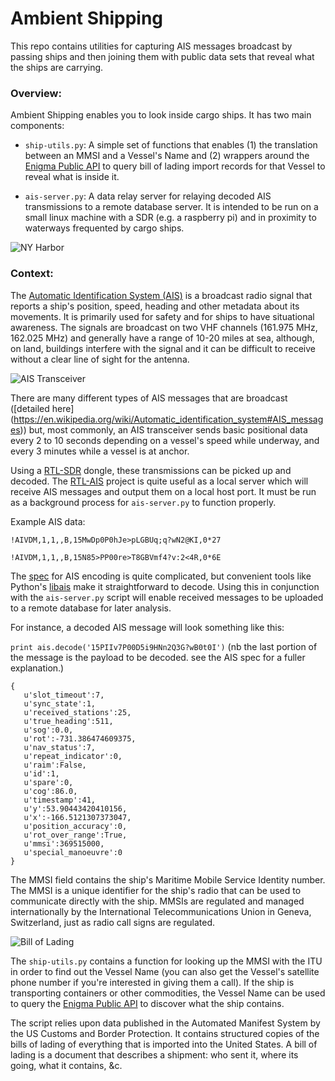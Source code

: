 # Ambient Shipping

This repo contains utilities for capturing AIS messages broadcast by passing ships and then joining them with public data sets that reveal what the ships are carrying.

### Overview:
Ambient Shipping enables you to look inside cargo ships. It has two main components:

  - `ship-utils.py`: A simple set of functions that enables (1) the translation between an MMSI and a Vessel's Name and (2) wrappers around the [Enigma Public API](https://public.enigma.com) to query bill of lading import records for that Vessel to reveal what is inside it.
 
  - `ais-server.py`: A data relay server for relaying decoded AIS transmissions to a remote database server. It is intended to be run on a small linux machine with a SDR (e.g. a raspberry pi) and in proximity to waterways frequented by cargo ships. 

![NY Harbor](https://s3.amazonaws.com/marcdacosta.com/storage/nyharbor.jpg)


### Context:

The [Automatic Identification System (AIS)](https://en.wikipedia.org/wiki/Automatic_identification_system) is a broadcast radio signal that reports a ship's position, speed, heading and other metadata about its movements. It is primarily used for safety and for ships to have situational awareness. The signals are broadcast on two VHF channels (161.975 MHz, 162.025 MHz) and generally have a range of 10-20 miles at sea, although, on land, buildings interfere with the signal and it can be difficult to receive without a clear line of sight for the antenna. 

![AIS Transceiver](https://s3.amazonaws.com/marcdacosta.com/storage/Matsutec-boat-GPS-navigation-equipment-5-6-Color-LCD-Marine-GPS-SBAS-Navigator-w-High-Sensitivity.jpg_640x640.jpg)


There are many different types of AIS messages that are broadcast ([detailed here] (https://en.wikipedia.org/wiki/Automatic_identification_system#AIS_messages)) but, most commonly, an AIS transceiver sends basic positional data every 2 to 10 seconds depending on a vessel's speed while underway, and every 3 minutes while a vessel is at anchor.

Using a [RTL-SDR](https://www.amazon.com/NooElec-NESDR-Mini-Compatible-Packages/dp/B009U7WZCA) dongle, these transmissions can be picked up and decoded. The [RTL-AIS](https://github.com/dgiardini/rtl-ais) project is quite useful as a local server which will receive AIS messages and output them on a local host port. It must be run as a background process for `ais-server.py` to function properly.

Example AIS data:

`!AIVDM,1,1,,B,15MwDp0P0hJe>pLGBUq;q?wN2@KI,0*27`

`!AIVDM,1,1,,B,15N85>PP00re>T8GBVmf4?v:2<4R,0*6E`


The [spec](http://catb.org/gpsd/AIVDM.html#_aivdm_aivdo_sentence_layer) for AIS encoding is quite complicated, but convenient tools like Python's [libais](https://pypi.python.org/pypi/libais) make it straightforward to decode. Using this in conjunction with the `ais-server.py` script will enable received messages to be uploaded to a remote database for later analysis.

For instance, a decoded AIS message will look something like this:

`print ais.decode('15PIIv7P00D5i9HNn2Q3G?wB0t0I')` (nb the last portion of the message is the payload to be decoded. see the AIS spec for a fuller explanation.)

```
{  
   u'slot_timeout':7,
   u'sync_state':1,
   u'received_stations':25,
   u'true_heading':511,
   u'sog':0.0,
   u'rot':-731.386474609375,
   u'nav_status':7,
   u'repeat_indicator':0,
   u'raim':False,
   u'id':1,
   u'spare':0,
   u'cog':86.0,
   u'timestamp':41,
   u'y':53.90443420410156,
   u'x':-166.5121307373047,
   u'position_accuracy':0,
   u'rot_over_range':True,
   u'mmsi':369515000,
   u'special_manoeuvre':0
}
```

The MMSI field contains the ship's Maritime Mobile Service Identity number. The MMSI is a unique identifier for the ship's radio that can be used to communicate directly with the ship. MMSIs are regulated and managed internationally by the International Telecommunications Union in Geneva, Switzerland, just as radio call signs are regulated. 


![Bill of Lading](https://s3.amazonaws.com/marcdacosta.com/storage/bill+of+lading.jpg)

The `ship-utils.py` contains a function for looking up the MMSI with the ITU in order to find out the Vessel Name (you can also get the Vessel's satellite phone number if you're interested in giving them a call). If the ship is transporting containers or other commodities, the Vessel Name can be used to query the [Enigma Public API](https://public.enigma.com) to discover what the ship contains. 

The script relies upon data published in the Automated Manifest System by the US Customs and Border Protection. It contains structured copies of the bills of lading of everything that is imported into the United States. A bill of lading is a document that describes a shipment: who sent it, where its going, what it contains, &c. 
